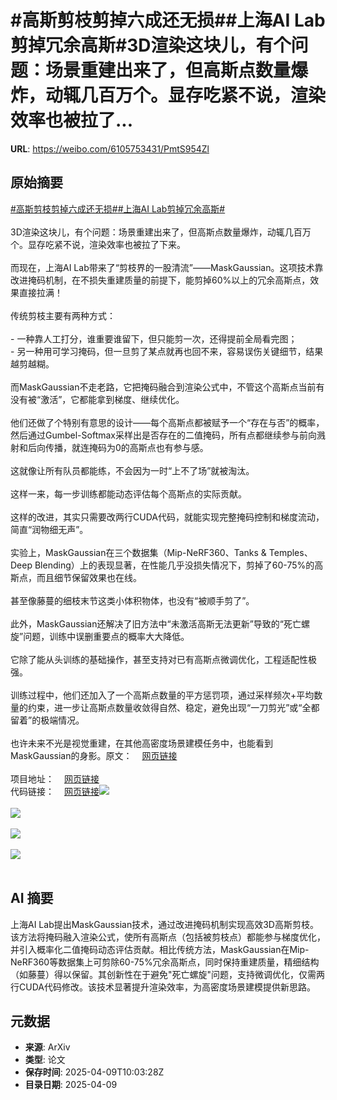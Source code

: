 # #高斯剪枝剪掉六成还无损##上海AI Lab剪掉冗余高斯#3D渲染这块儿，有个问题：场景重建出来了，但高斯点数量爆炸，动辄几百万个。显存吃紧不说，渲染效率也被拉了...

**URL**: https://weibo.com/6105753431/PmtS954Zl

## 原始摘要

<a href="https://m.weibo.cn/search?containerid=231522type%3D1%26t%3D10%26q%3D%23%E9%AB%98%E6%96%AF%E5%89%AA%E6%9E%9D%E5%89%AA%E6%8E%89%E5%85%AD%E6%88%90%E8%BF%98%E6%97%A0%E6%8D%9F%23&amp;extparam=%23%E9%AB%98%E6%96%AF%E5%89%AA%E6%9E%9D%E5%89%AA%E6%8E%89%E5%85%AD%E6%88%90%E8%BF%98%E6%97%A0%E6%8D%9F%23" data-hide=""><span class="surl-text">#高斯剪枝剪掉六成还无损#</span></a><a href="https://m.weibo.cn/search?containerid=231522type%3D1%26t%3D10%26q%3D%23%E4%B8%8A%E6%B5%B7AI+Lab%E5%89%AA%E6%8E%89%E5%86%97%E4%BD%99%E9%AB%98%E6%96%AF%23&amp;extparam=%23%E4%B8%8A%E6%B5%B7AI+Lab%E5%89%AA%E6%8E%89%E5%86%97%E4%BD%99%E9%AB%98%E6%96%AF%23" data-hide=""><span class="surl-text">#上海AI Lab剪掉冗余高斯#</span></a><br><br>3D渲染这块儿，有个问题：场景重建出来了，但高斯点数量爆炸，动辄几百万个。显存吃紧不说，渲染效率也被拉了下来。<br><br>而现在，上海AI Lab带来了“剪枝界的一股清流”——MaskGaussian。这项技术靠改进掩码机制，在不损失重建质量的前提下，能剪掉60%以上的冗余高斯点，效果直接拉满！<br><br>传统剪枝主要有两种方式：<br><br>- 一种靠人工打分，谁重要谁留下，但只能剪一次，还得提前全局看完图；<br>- 另一种用可学习掩码，但一旦剪了某点就再也回不来，容易误伤关键细节，结果越剪越糊。<br><br>而MaskGaussian不走老路，它把掩码融合到渲染公式中，不管这个高斯点当前有没有被“激活”，它都能拿到梯度、继续优化。<br><br>他们还做了个特别有意思的设计——每个高斯点都被赋予一个“存在与否”的概率，然后通过Gumbel-Softmax采样出是否存在的二值掩码，所有点都继续参与前向溅射和后向传播，就连掩码为0的高斯点也有参与感。<br><br>这就像让所有队员都能练，不会因为一时“上不了场”就被淘汰。<br><br>这样一来，每一步训练都能动态评估每个高斯点的实际贡献。<br><br>这样的改进，其实只需要改两行CUDA代码，就能实现完整掩码控制和梯度流动，简直“润物细无声”。<br><br>实验上，MaskGaussian在三个数据集（Mip-NeRF360、Tanks &amp; Temples、Deep Blending）上的表现显著，在性能几乎没损失情况下，剪掉了60-75%的高斯点，而且细节保留效果也在线。<br><br>甚至像藤蔓的细枝末节这类小体积物体，也没有“被顺手剪了”。<br><br>此外，MaskGaussian还解决了旧方法中“未激活高斯无法更新”导致的“死亡螺旋”问题，训练中误删重要点的概率大大降低。<br><br>它除了能从头训练的基础操作，甚至支持对已有高斯点微调优化，工程适配性极强。<br><br>训练过程中，他们还加入了一个高斯点数量的平方惩罚项，通过采样频次+平均数量的约束，进一步让高斯点数量收敛得自然、稳定，避免出现“一刀剪光”或“全都留着”的极端情况。<br><br>也许未来不光是视觉重建，在其他高密度场景建模任务中，也能看到MaskGaussian的身影。原文：<a href="https://weibo.cn/sinaurl?u=https%3A%2F%2Fmp.weixin.qq.com%2Fs%2FsRzXJ0DoI_ZDBD1dN5vB9Q" data-hide=""><span class="url-icon"><img style="width: 1rem;height: 1rem" src="https://h5.sinaimg.cn/upload/2015/09/25/3/timeline_card_small_web_default.png" referrerpolicy="no-referrer"></span><span class="surl-text">网页链接</span></a><br><br>项目地址：<a href="https://weibo.cn/sinaurl?u=https%3A%2F%2Fmaskgaussian.github.io%2F" data-hide=""><span class="url-icon"><img style="width: 1rem;height: 1rem" src="https://h5.sinaimg.cn/upload/2015/09/25/3/timeline_card_small_web_default.png" referrerpolicy="no-referrer"></span><span class="surl-text">网页链接</span></a><br>代码链接：<a href="https://weibo.cn/sinaurl?u=https%3A%2F%2Fgithub.com%2Fkaikai23%2Fmaskgaussian" data-hide=""><span class="url-icon"><img style="width: 1rem;height: 1rem" src="https://h5.sinaimg.cn/upload/2015/09/25/3/timeline_card_small_web_default.png" referrerpolicy="no-referrer"></span><span class="surl-text">网页链接</span></a><img style="" src="https://tvax4.sinaimg.cn/large/006Fd7o3gy1i0aovwnmeyg30m80jk1l3.gif" referrerpolicy="no-referrer"><br><br><img style="" src="https://tvax3.sinaimg.cn/large/006Fd7o3gy1i0aow18ixgg30m80jk1lg.gif" referrerpolicy="no-referrer"><br><br><img style="" src="https://tvax1.sinaimg.cn/large/006Fd7o3gy1i0aovxt8pbj30zk0mq1kx.jpg" referrerpolicy="no-referrer"><br><br><img style="" src="https://tvax2.sinaimg.cn/large/006Fd7o3gy1i0aovy6w74j30zk0o0qi0.jpg" referrerpolicy="no-referrer"><br><br>

## AI 摘要

上海AI Lab提出MaskGaussian技术，通过改进掩码机制实现高效3D高斯剪枝。该方法将掩码融入渲染公式，使所有高斯点（包括被剪枝点）都能参与梯度优化，并引入概率化二值掩码动态评估贡献。相比传统方法，MaskGaussian在Mip-NeRF360等数据集上可剪除60-75%冗余高斯点，同时保持重建质量，精细结构（如藤蔓）得以保留。其创新性在于避免"死亡螺旋"问题，支持微调优化，仅需两行CUDA代码修改。该技术显著提升渲染效率，为高密度场景建模提供新思路。

## 元数据

- **来源**: ArXiv
- **类型**: 论文
- **保存时间**: 2025-04-09T10:03:28Z
- **目录日期**: 2025-04-09
